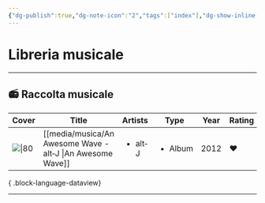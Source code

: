 ```yaml
---
{"dg-publish":true,"dg-note-icon":"2","tags":["index"],"dg-show-inline-title":false,"permalink":"/media/libreria-musicale/","dgPassFrontmatter":true,"noteIcon":"2"}
---
```


# Libreria musicale
---
## 📻 Raccolta musicale

| Cover                                                                                         | Title                                                         | Artists                 | Type                    | Year | Rating |
| --------------------------------------------------------------------------------------------- | ------------------------------------------------------------- | ----------------------- | ----------------------- | ---- | ------ |
| ![\|80](https://coverartarchive.org/release-group/0d8562eb-7f72-427b-8a0b-984cc5ee7766/front) | [[media/musica/An Awesome Wave - alt‐J \|An Awesome Wave]] | <ul><li>alt‐J</li></ul> | <ul><li>Album</li></ul> | 2012 | ♥️     |

{ .block-language-dataview}

---
